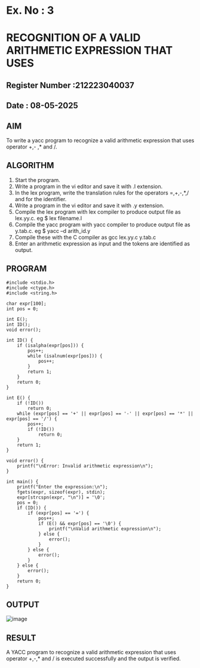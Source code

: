 # Ex. No : 3	
# RECOGNITION OF A VALID ARITHMETIC EXPRESSION THAT USES
## Register Number :212223040037
## Date : 08-05-2025

## AIM   
To write a yacc program to recognize a valid arithmetic expression that uses operator +,- ,* and /.

## ALGORITHM
1.	Start the program.
2.	Write a program in the vi editor and save it with .l extension.
3.	In the lex program, write the translation rules for the operators =,+,-,*,/ and for the identifier.
4.	Write a program in the vi editor and save it with .y extension.
5.	Compile the lex program with lex compiler to produce output file as lex.yy.c. eg $ lex filename.l
6.	Compile the yacc program with yacc compiler to produce output file as y.tab.c. eg $ yacc –d arith_id.y
7.	Compile these with the C compiler as gcc lex.yy.c y.tab.c
8.	Enter an arithmetic expression as input and the tokens are identified as output.

## PROGRAM
```
#include <stdio.h>
#include <ctype.h>
#include <string.h>

char expr[100];
int pos = 0;

int E();
int ID();
void error();

int ID() {
    if (isalpha(expr[pos])) {
        pos++;
        while (isalnum(expr[pos])) {
            pos++;
        }
        return 1;
    }
    return 0;
}

int E() {
    if (!ID())
        return 0;
    while (expr[pos] == '+' || expr[pos] == '-' || expr[pos] == '*' || expr[pos] == '/') {
        pos++;
        if (!ID())
            return 0;
    }
    return 1;
}

void error() {
    printf("\nError: Invalid arithmetic expression\n");
}

int main() {
    printf("Enter the expression:\n");
    fgets(expr, sizeof(expr), stdin);
    expr[strcspn(expr, "\n")] = '\0';
    pos = 0;
    if (ID()) {
        if (expr[pos] == '=') {
            pos++;
            if (E() && expr[pos] == '\0') {
                printf("\nValid arithmetic expression\n");
            } else {
                error();
            }
        } else {
            error();
        }
    } else {
        error();
    }
    return 0;
}

```

## OUTPUT 
![image](https://github.com/user-attachments/assets/e274d9f0-6617-4a8e-a85a-7cc1a8a8dc7a)

## RESULT
A YACC program to recognize a valid arithmetic expression that uses operator +,-,* and / is executed successfully and the output is verified.
